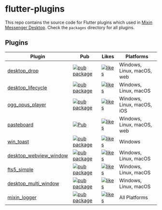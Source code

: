 # flutter-plugins

This repo contains the source code for Flutter plugins which used
in [Mixin Messenger Desktop](https://github.com/MixinNetwork/flutter-app). Check the `packages` directory for all
plugins.

## Plugins

| Plugin                                                      | Pub                                                                                                                        | Likes                                                                                                                      | Platforms                  |
|-------------------------------------------------------------|----------------------------------------------------------------------------------------------------------------------------|----------------------------------------------------------------------------------------------------------------------------|----------------------------|
| [desktop_drop](./packages/desktop_drop)                     | [![pub package](https://img.shields.io/pub/v/desktop_drop.svg)](https://pub.dev/packages/desktop_drop)                     | [![likes](https://img.shields.io/pub/likes/desktop_drop)](https://pub.dev/packages/desktop_drop/score)                     | Windows, Linux, macOS, web |
| [desktop_lifecycle](./packages/desktop_lifecycle)           | [![pub package](https://img.shields.io/pub/v/desktop_lifecycle.svg)](https://pub.dev/packages/desktop_lifecycle)           | [![likes](https://img.shields.io/pub/likes/desktop_lifecycle)](https://pub.dev/packages/desktop_lifecycle/score)           | Windows, Linux, macOS      |
| [ogg_opus_player](./packages/ogg_opus_player)               | [![pub package](https://img.shields.io/pub/v/ogg_opus_player.svg)](https://pub.dev/packages/ogg_opus_player)               | [![likes](https://img.shields.io/pub/likes/ogg_opus_player)](https://pub.dev/packages/ogg_opus_player/score)               | Windows, Linux, macOS, iOS |
| [pasteboard](./packages/pasteboard)                         | [![Pub](https://img.shields.io/pub/v/pasteboard.svg)](https://pub.dev/packages/pasteboard)                                 | [![likes](https://img.shields.io/pub/likes/pasteboard)](https://pub.dev/packages/pasteboard/score)                         | Windows, Linux, macOS, web |
| [win_toast](./packages/win_toast)                           | [![pub package](https://img.shields.io/pub/v/win_toast.svg)](https://pub.dev/packages/win_toast)                           | [![likes](https://img.shields.io/pub/likes/win_toast)](https://pub.dev/packages/win_toast/score)                           | Windows                    |
| [desktop_webview_window](./packages/desktop_webview_window) | [![pub package](https://img.shields.io/pub/v/desktop_webview_window.svg)](https://pub.dev/packages/desktop_webview_window) | [![likes](https://img.shields.io/pub/likes/desktop_webview_window)](https://pub.dev/packages/desktop_webview_window/score) | Windows, Linux, macOS      |
| [fts5_simple](./packages/fts5_simple)                       | [![pub package](https://img.shields.io/pub/v/fts5_simple.svg)](https://pub.dev/packages/fts5_simple)                       | [![likes](https://img.shields.io/pub/likes/fts5_simple)](https://pub.dev/packages/fts5_simple/score)                       | Windows, Linux, macOS      |
| [desktop_multi_window](./packages/desktop_multi_window)     | [![pub package](https://img.shields.io/pub/v/desktop_multi_window.svg)](https://pub.dev/packages/desktop_multi_window)     | [![likes](https://img.shields.io/pub/likes/desktop_multi_window)](https://pub.dev/packages/desktop_multi_window/score)     | Windows, Linux, macOS      |
| [mixin_logger](./packages/mixin_logger)                     | [![pub package](https://img.shields.io/pub/v/mixin_logger.svg)](https://pub.dev/packages/mixin_logger)                     | [![likes](https://img.shields.io/pub/likes/mixin_logger)](https://pub.dev/packages/mixin_logger/score)                     | All Platforms              |
